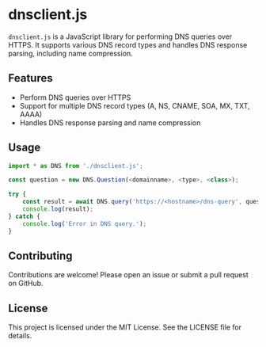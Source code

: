 # dnsclient.js

`dnsclient.js` is a JavaScript library for performing DNS queries over HTTPS.
It supports various DNS record types and handles DNS response parsing, including name compression.

## Features

- Perform DNS queries over HTTPS
- Support for multiple DNS record types (A, NS, CNAME, SOA, MX, TXT, AAAA)
- Handles DNS response parsing and name compression

## Usage

```JavaScript
import * as DNS from './dnsclient.js';

const question = new DNS.Question(<domainname>, <type>, <class>);

try {
    const result = await DNS.query('https://<hostname>/dns-query', question);
    console.log(result);
} catch {
    console.log('Error in DNS query.');
}
```

## Contributing
Contributions are welcome! Please open an issue or submit a pull request on GitHub.

## License
This project is licensed under the MIT License. See the LICENSE file for details.